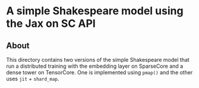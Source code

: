 # A simple Shakespeare model using the Jax on SC API

## About

This directory contains two versions of the simple Shakespeare model that run a
distributed training with the embedding layer on SparseCore and a dense tower on
TensorCore. One is implemented using `pmap()` and the other uses `jit` +
`shard_map`.
